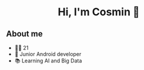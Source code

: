 <div align="center">
  <h1 align="center">Hi, I'm Cosmin 👋</h1>
</div>

## About me
<ul>
  <li>🙋‍♂️ 21</li>
  <li>📱 Junior Android developer</li>
  <li>📚 Learning AI and Big Data</li>
</ul>
